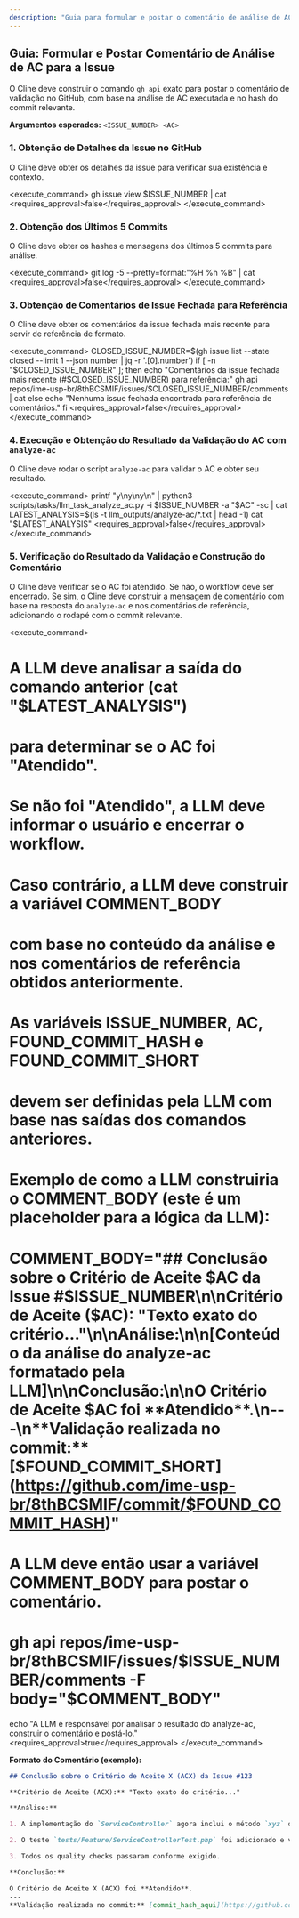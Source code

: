 ```yaml
---
description: "Guia para formular e postar o comentário de análise de AC no GitHub."
---
```


## Guia: Formular e Postar Comentário de Análise de AC para a Issue

O Cline deve construir o comando `gh api` exato para postar o comentário de validação no GitHub, com base na análise de AC executada e no hash do commit relevante.

**Argumentos esperados:** `<ISSUE_NUMBER> <AC>`

### 1. Obtenção de Detalhes da Issue no GitHub
O Cline deve obter os detalhes da issue para verificar sua existência e contexto.

<execute_command>
<command>
gh issue view $ISSUE_NUMBER | cat
</command>
<requires_approval>false</requires_approval>
</execute_command>

### 2. Obtenção dos Últimos 5 Commits
O Cline deve obter os hashes e mensagens dos últimos 5 commits para análise.

<execute_command>
<command>
git log -5 --pretty=format:"%H %h %B" | cat
</command>
<requires_approval>false</requires_approval>
</execute_command>

### 3. Obtenção de Comentários de Issue Fechada para Referência
O Cline deve obter os comentários da issue fechada mais recente para servir de referência de formato.

<execute_command>
<command>
CLOSED_ISSUE_NUMBER=$(gh issue list --state closed --limit 1 --json number | jq -r '.[0].number')
if [ -n "$CLOSED_ISSUE_NUMBER" ]; then
    echo "Comentários da issue fechada mais recente (#$CLOSED_ISSUE_NUMBER) para referência:"
    gh api repos/ime-usp-br/8thBCSMIF/issues/$CLOSED_ISSUE_NUMBER/comments | cat
else
    echo "Nenhuma issue fechada encontrada para referência de comentários."
fi
</command>
<requires_approval>false</requires_approval>
</execute_command>

### 4. Execução e Obtenção do Resultado da Validação do AC com `analyze-ac`
O Cline deve rodar o script `analyze-ac` para validar o AC e obter seu resultado.

<execute_command>
<command>
printf "y\ny\ny\n" | python3 scripts/tasks/llm_task_analyze_ac.py -i $ISSUE_NUMBER -a "$AC" -sc | cat
LATEST_ANALYSIS=$(ls -t llm_outputs/analyze-ac/*.txt | head -1)
cat "$LATEST_ANALYSIS"
</command>
<requires_approval>false</requires_approval>
</execute_command>

### 5. Verificação do Resultado da Validação e Construção do Comentário
O Cline deve verificar se o AC foi atendido. Se não, o workflow deve ser encerrado. Se sim, o Cline deve construir a mensagem de comentário com base na resposta do `analyze-ac` e nos comentários de referência, adicionando o rodapé com o commit relevante.

<execute_command>
<command>
# A LLM deve analisar a saída do comando anterior (cat "$LATEST_ANALYSIS")
# para determinar se o AC foi "Atendido".
# Se não foi "Atendido", a LLM deve informar o usuário e encerrar o workflow.
# Caso contrário, a LLM deve construir a variável COMMENT_BODY
# com base no conteúdo da análise e nos comentários de referência obtidos anteriormente.
# As variáveis ISSUE_NUMBER, AC, FOUND_COMMIT_HASH e FOUND_COMMIT_SHORT
# devem ser definidas pela LLM com base nas saídas dos comandos anteriores.

# Exemplo de como a LLM construiria o COMMENT_BODY (este é um placeholder para a lógica da LLM):
# COMMENT_BODY="## Conclusão sobre o Critério de Aceite $AC da Issue #$ISSUE_NUMBER\n\n**Critério de Aceite ($AC):** \"Texto exato do critério...\"\n\n**Análise:**\n\n[Conteúdo da análise do analyze-ac formatado pela LLM]\n\n**Conclusão:**\n\nO Critério de Aceite $AC foi **Atendido**.\n---\n**Validação realizada no commit:** [$FOUND_COMMIT_SHORT](https://github.com/ime-usp-br/8thBCSMIF/commit/$FOUND_COMMIT_HASH)"

# A LLM deve então usar a variável COMMENT_BODY para postar o comentário.
# gh api repos/ime-usp-br/8thBCSMIF/issues/$ISSUE_NUMBER/comments -F body="$COMMENT_BODY"
echo "A LLM é responsável por analisar o resultado do analyze-ac, construir o comentário e postá-lo."
</command>
<requires_approval>true</requires_approval>
</execute_command>

**Formato do Comentário (exemplo):**
```markdown
## Conclusão sobre o Critério de Aceite X (ACX) da Issue #123

**Critério de Aceite (ACX):** "Texto exato do critério..."

**Análise:**

1. A implementação do `ServiceController` agora inclui o método `xyz` que atende ao requisito.

2. O teste `tests/Feature/ServiceControllerTest.php` foi adicionado e valida o comportamento esperado.

3. Todos os quality checks passaram conforme exigido.

**Conclusão:**

O Critério de Aceite X (ACX) foi **Atendido**.
---
**Validação realizada no commit:** [commit_hash_aqui](https://github.com/owner/repo/commit/commit_hash_aqui)
